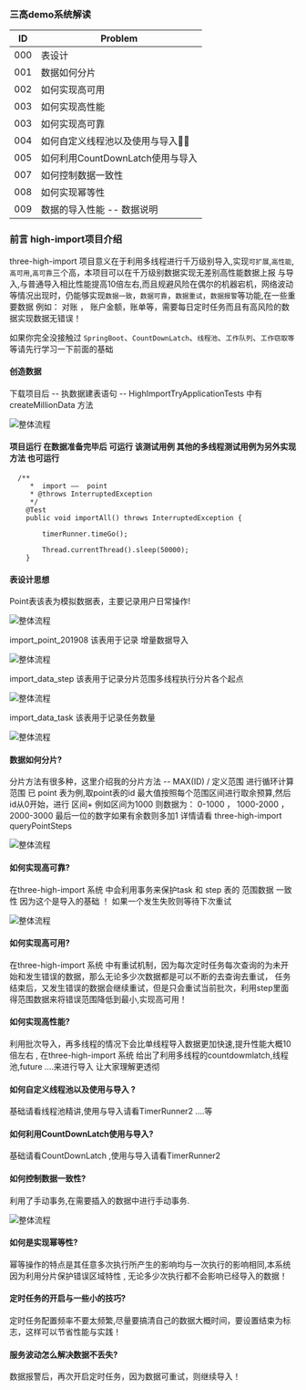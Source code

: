 ### 三高demo系统解读


| ID | Problem  |
| --- | ---   | 
| 000 |表设计 | 
| 001 |数据如何分片 | 
| 002 |如何实现高可用| 
| 003 |如何实现高性能|
| 003 |如何实现高可靠 |
| 004 |如何自定义线程池以及使用与导入🙋🐓 |
| 005 |如何利用CountDownLatch使用与导入|
| 007 |如何控制数据一致性 |
| 008 |如何实现幂等性 |
| 009 |数据的导入性能 -- 数据说明 |

### 前言 high-import项目介绍 

three-high-import 项目意义在于利用多线程进行千万级别导入,实现`可扩展`,`高性能`,`高可用`,`高可靠`三个高，本项目可以在千万级别数据实现无差别高性能数据上报
与导入,与普通导入相比性能提高10倍左右,而且规避风险在偶尔的机器宕机，网络波动等情况出现时，仍能够实现`数据一致`，`数据可靠`，`数据重试`，`数据报警`等功能,在一些重要数据
例如： 对账 ， 账户金额，账单等，需要每日定时任务而且有高风险的数据实现数据无错误！

如果你完全没接触过 `SpringBoot`、`CountDownLatch`、`线程池`、`工作队列`、`工作窃取等` 等请先行学习一下前面的基础


#### 创造数据

下载项目后 -- 执数据建表语句 -- HighImportTryApplicationTests 中有createMillionData 方法

   ![整体流程](https://raw.githubusercontent.com/qiurunze123/imageall/master/highimport11.png)

#### 项目运行 在数据准备完毕后 可运行 该测试用例 其他的多线程测试用例为另外实现方法 也可运行

      /**
         *  import ——  point
         * @throws InterruptedException
         */
        @Test
        public void importAll() throws InterruptedException {
    
            timerRunner.timeGo();
    
            Thread.currentThread().sleep(50000);
        }


#### 表设计思想

Point表该表为模拟数据表，主要记录用户日常操作!
     
   ![整体流程](https://raw.githubusercontent.com/qiurunze123/imageall/master/highimport12.png)

import_point_201908 该表用于记录 增量数据导入

   ![整体流程](https://raw.githubusercontent.com/qiurunze123/imageall/master/highimport13.png)

import_data_step  该表用于记录分片范围多线程执行分片各个起点

   ![整体流程](https://raw.githubusercontent.com/qiurunze123/imageall/master/highimport14.png)

import_data_task 该表用于记录任务数量

   ![整体流程](https://raw.githubusercontent.com/qiurunze123/imageall/master/highimport15.png)

#### 数据如何分片?
 
分片方法有很多种，这里介绍我的分片方法 -- MAX(ID) / 定义范围 进行循环计算范围
已 point 表为例,取point表的id 最大值按照每个范围区间进行取余预算,然后id从0开始，进行 区间+
例如区间为1000 则数据为： 0-1000 ， 1000-2000 ， 2000-3000 最后一位的数字如果有余数则多加1
详情请看 three-high-import  queryPointSteps 

   ![整体流程](https://raw.githubusercontent.com/qiurunze123/imageall/master/highimport16.png)

#### 如何实现高可靠?
      
在three-high-import 系统 中会利用事务来保护task 和 step 表的 范围数据 一致性 因为这个是导入的基础 ！ 如果一个发生失败则等待下次重试

   ![整体流程](https://raw.githubusercontent.com/qiurunze123/imageall/master/highimport17.png)

      
#### 如何实现高可用?
  
在three-high-import 系统 中有重试机制，因为每次定时任务每次查询的为未开始和发生错误的数据，那么无论多少次数据都是可以不断的去查询去重试，
任务结束后，又发生错误的数据会继续重试，但是只会重试当前批次，利用step里面得范围数据来将错误范围降低到最小,实现高可用！
      
#### 如何实现高性能?
  
利用批次导入，再多线程的情况下会比单线程导入数据更加快速,提升性能大概10倍左右 , 在three-high-import 系统
给出了利用多线程的countdowmlatch,线程池,future ....来进行导入 让大家理解更透彻
      
#### 如何自定义线程池以及使用与导入 ?
  
基础请看线程池精讲,使用与导入请看TimerRunner2 ....等
     
#### 如何利用CountDownLatch使用与导入?
  
基础请看CountDownLatch ,使用与导入请看TimerRunner2
     
#### 如何控制数据一致性? 
  
利用了手动事务,在需要插入的数据中进行手动事务.
     
 ![整体流程](https://raw.githubusercontent.com/qiurunze123/imageall/master/threadnew65.png)

#### 如何是实现幂等性? 
  
幂等操作的特点是其任意多次执行所产生的影响均与一次执行的影响相同,本系统因为利用分片保护错误区域特性 , 无论多少次执行都不会影响已经导入的数据！
     
#### 定时任务的开启与一些小的技巧?
  
定时任务配置频率不要太频繁,尽量要搞清自己的数据大概时间，要设置结束为标志，这样可以节省性能与实践！
    
#### 服务波动怎么解决数据不丢失?
  
数据报警后，再次开启定时任务，因为数据可重试，则继续导入！
    